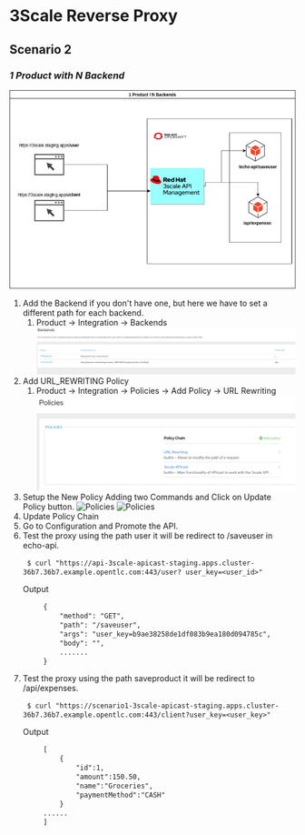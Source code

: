 # 3Scale Reverse Proxy

## Scenario 2
### *1 Product with N Backend*
![1 Product N Backends](https://github.com/rafamqrs/3scale-apicast-policies/blob/main/1:N-product_backend/image/3scale-proxy.drawio.png?raw=true)

1. Add the Backend if you don't have one, but here we have to set a different path for each backend.
   1. Product -> Integration -> Backends
    ![Backends](https://github.com/rafamqrs/3scale-apicast-policies/blob/main/1:N-product_backend/image/backends.png?raw=true)
2. Add URL_REWRITING Policy
   1. Product -> Integration -> Policies -> Add Policy -> URL Rewriting
    ![Policies](https://github.com/rafamqrs/3scale-apicast-policies/blob/main/1:1product_backend/image/policies.png?raw=true)
3. Setup the New Policy Adding two Commands and Click on Update Policy button.
    ![Policies](https://github.com/rafamqrs/3scale-apicast-policies/blob/main/1:1product_backend/image/policy1.png?raw=true)
    ![Policies](https://github.com/rafamqrs/3scale-apicast-policies/blob/main/1:1product_backend/image/policy2.png?raw=true)
4. Update Policy Chain
5. Go to Configuration and Promote the API.
6. Test the proxy using the path user it will be redirect to /saveuser in echo-api.
   ```
    $ curl "https://api-3scale-apicast-staging.apps.cluster-36b7.36b7.example.opentlc.com:443/user? user_key=<user_id>"
   ```
   Output
   ```
        {
            "method": "GET",
            "path": "/saveuser",
            "args": "user_key=b9ae38258de1df083b9ea180d094785c",
            "body": "",
            .......
        }
   ```
7. Test the proxy using the path saveproduct it will be redirect to /api/expenses.
   ```
    $ curl "https://scenario1-3scale-apicast-staging.apps.cluster-36b7.36b7.example.opentlc.com:443/client?user_key=<user_key>"
   ```
    Output
   ```
        [
            {
                "id":1,
                "amount":150.50,
                "name":"Groceries",
                "paymentMethod":"CASH"
            }
        ......
        ]
   ```




